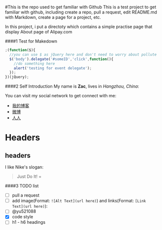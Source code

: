 #This is the repo used to get familiar with Github
This is a test project to get familiar with github, including create a repo, pull a request, edit README.md with 
Markdown, create a page for a project, etc.

In this project, i put a directoty which contains a simple practise page that display About page of Alipay.com

####1 Test for Makedown
```javascript
;(function($){
  //you can use $ as jQuery here and don't need to worry about pollute global variaties
  $('body').delegate('#someID','click',function(){
    //do something here
    alert('testing for event delegate');
  });
})(jQuery);
```

####2 Self Introduction
My name is **Zac**, lives in *Hangzhou, China*: 

You can visit my social network to get connect with me:
* [我的博客](http://lovecicy.com/)
* [微博](http://weibo.com/zachen/)
* [人人](http://www.renren.com/234177386/profile/)

Headers
===========

headers
----------


I like Nike's slogan:
> Just Do It!
=

####3 TODO list
- [ ] pull a request
- [ ] add image(Format: `![Alt Text](url here)`) and links(Format: `[Link Text](url here)`):
- [ ] @yu521088
- [x] code style
- [ ] h1 - h6 headings
